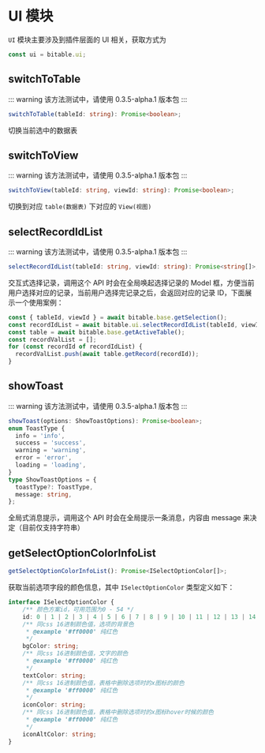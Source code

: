 # UI 模块
`UI` 模块主要涉及到插件层面的 UI 相关，获取方式为
```typescript
const ui = bitable.ui;
```

## switchToTable
::: warning
该方法测试中，请使用 0.3.5-alpha.1 版本包
:::
```typescript
switchToTable(tableId: string): Promise<boolean>;
```
切换当前选中的数据表

## switchToView
::: warning
该方法测试中，请使用 0.3.5-alpha.1 版本包
:::

```typescript
switchToView(tableId: string, viewId: string): Promise<boolean>;
```
切换到对应 `table(数据表)` 下对应的 `View(视图)`

## selectRecordIdList
::: warning
该方法测试中，请使用 0.3.5-alpha.1 版本包
:::

```typescript
selectRecordIdList(tableId: string, viewId: string): Promise<string[]>;
```
交互式选择记录，调用这个 API 时会在全局唤起选择记录的 Model 框，方便当前用户选择对应的记录，当前用户选择完记录之后，会返回对应的记录 ID，下面展示一个使用案例：
```typescript
const { tableId, viewId } = await bitable.base.getSelection();
const recordIdList = await bitable.ui.selectRecordIdList(tableId, viewId);
const table = await bitable.base.getActiveTable();
const recordValList = [];
for (const recordId of recordIdList) {
  recordValList.push(await table.getRecord(recordId));
}
```

## showToast
::: warning
该方法测试中，请使用 0.3.5-alpha.1 版本包
:::

```typescript
showToast(options: ShowToastOptions): Promise<boolean>;
enum ToastType {
  info = 'info',
  success = 'success',
  warning = 'warning',
  error = 'error',
  loading = 'loading',
}
type ShowToastOptions = {
  toastType?: ToastType,
  message: string,
};
```
全局式消息提示，调用这个 API 时会在全局提示一条消息，内容由 message 来决定（目前仅支持字符串）

##  getSelectOptionColorInfoList
```typescript
getSelectOptionColorInfoList(): Promise<ISelectOptionColor[]>;
```
获取当前选项字段的颜色信息，其中 `ISelectOptionColor` 类型定义如下：
```typescript
interface ISelectOptionColor {
    /** 颜色方案id，可用范围为0 - 54 */
    id: 0 | 1 | 2 | 3 | 4 | 5 | 6 | 7 | 8 | 9 | 10 | 11 | 12 | 13 | 14 | 15 | 16 | 17 | 18 | 19 | 20 | 21 | 22 | 23 | 24 | 25 | 26 | 27 | 28 | 29 | 30 | 31 | 32 | 33 | 34 | 35 | 36 | 37 | 38 | 39 | 40 | 41 | 42 | 43 | 44 | 45 | 46 | 47 | 48 | 49 | 50 | 51 | 52 | 53 | 54;
    /** 同css 16进制颜色值，选项的背景色
     * @example '#ff0000' 纯红色
     */
    bgColor: string;
    /** 同css 16进制颜色值，文字的颜色
     * @example '#ff0000' 纯红色
     */
    textColor: string;
    /** 同css 16进制颜色值，表格中删除选项时的x图标的颜色
     * @example '#ff0000' 纯红色
     */
    iconColor: string;
    /** 同css 16进制颜色值，表格中删除选项时的x图标hover时候的颜色
     * @example '#ff0000' 纯红色
     */
    iconAltColor: string;
}
```
